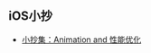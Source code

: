 ## iOS小抄

* [小抄集：Animation and 性能优化](https://github.com/JerryNil/iOSNotes/blob/master/iOS%E5%B0%8F%E6%8A%84%EF%BC%9AAnimation%20and%20%E6%80%A7%E8%83%BD%E4%BC%98%E5%8C%96/README.md)
